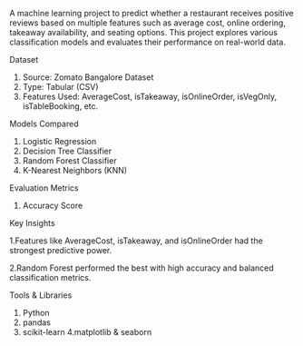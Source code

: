 A machine learning project to predict whether a restaurant receives positive reviews based on multiple features such as average cost, online ordering, takeaway availability, and seating options. This project explores various classification models and evaluates their performance on real-world data.

Dataset

1. Source: Zomato Bangalore Dataset
2. Type: Tabular (CSV)
3. Features Used: AverageCost, isTakeaway, isOnlineOrder, isVegOnly, isTableBooking, etc.

Models Compared

1. Logistic Regression
2. Decision Tree Classifier
3. Random Forest Classifier
4. K-Nearest Neighbors (KNN)

Evaluation Metrics 
1. Accuracy Score

Key Insights

1.Features like AverageCost, isTakeaway, and isOnlineOrder had the strongest predictive power.

2.Random Forest performed the best with high accuracy and balanced classification metrics.

Tools & Libraries

1. Python
2. pandas
3. scikit-learn
4.matplotlib & seaborn
